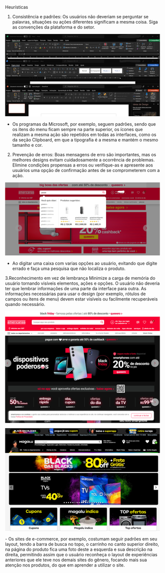 Heurísticas

1. Consistência e padrões: Os usuários não deveriam se perguntar se palavras, situações ou ações diferentes significam a mesma coisa. Siga as convenções da plataforma e do setor.
<p align=center>  <img src = "images/1.png"> </p>

- Os programas da Microsoft, por exemplo, seguem padrões, sendo que os itens do menu ficam sempre na parte superior, os ícones que realizam a mesma ação são repetidos em todas as interfaces, como os da seção Clipboard, em que a tipografia é a mesma e mantém o mesmo tamanho e cor.


2. Prevenção de erros: Boas mensagens de erro são importantes, mas os melhores designs evitam cuidadosamente a ocorrência de problemas. Elimine condições propensas a erros ou verifique-as e apresente aos usuários uma opção de confirmação antes de se comprometerem com a ação.
<p align=center>  <img src = "images/2.png"> </p>
 
 - Ao digitar uma caixa com varias opções ao usuário, evitando que digite errado e faça uma pesquisa que não localiza o produto.

3.Reconhecimento em vez de lembrança
Minimize a carga de memória do usuário tornando visíveis elementos, ações e opções. O usuário não deveria ter que lembrar informações de uma parte da interface para outra. As informações necessárias para usar o design (por exemplo, rótulos de campos ou itens de menu) devem estar visíveis ou facilmente recuperáveis ​​quando necessário.
<p align=center>  <img src = "images/3-1.png"> </p>
<p align=center>  <img src = "images/3-2.png"> </p>
- Os sites de e-commerce, por exemplo, costumam seguir padrões em seu layout, tendo a barra de busca no topo, o carrinho no canto superior direito, na página do produto fica uma foto deste a esquerda e sua descrição na direita, permitindo assim que o usuário reconheça o layout de experiências anteriores que ele teve nos demais sites do gênero, focando mais sua atenção nos produtos, do que em aprender a utilizar o site.